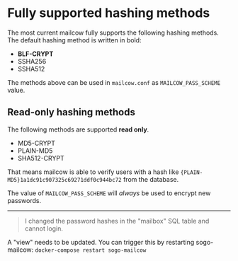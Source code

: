 # Fully supported hashing methods

The most current mailcow fully supports the following hashing methods.
The default hashing method is written in bold:

- **BLF-CRYPT**
- SSHA256
- SSHA512

The methods above can be used in `mailcow.conf` as `MAILCOW_PASS_SCHEME` value.

## Read-only hashing methods

The following methods are supported **read only**. 

- MD5-CRYPT
- PLAIN-MD5
- SHA512-CRYPT

That means mailcow is able to verify users with a hash like `{PLAIN-MD5}1a1dc91c907325c69271ddf0c944bc72` from the database.

The value of `MAILCOW_PASS_SCHEME` will _always_ be used to encrypt new passwords.

---

> I changed the password hashes in the "mailbox" SQL table and cannot login.

A "view" needs to be updated. You can trigger this by restarting sogo-mailcow: `docker-compose restart sogo-mailcow`
